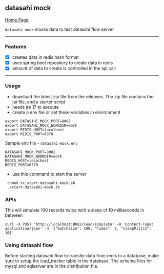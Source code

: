 ## datasahi mock

[Home Page](https://datasahi.com)

`datasahi mock` mocks data to test datasahi flow server

---
### Features
- [x] creates data in redis hash format
- [x] uses spring boot repository to create data in redis
- [x] amount of data to create is controlled in the api call

---
### Usage
- download the latest zip file from the releases. The zip file contains the jar file, and a starter script
- needs jre 17 to execute
- create a env file or set these variables in environment
```shell
export DATASAHI_MOCK_PORT=8082
export DATASAHI_MOCK_WORKDIR=work
export REDIS_HOST=localhost
export REDIS_PORT=6379
```
Sample env file - `datasahi-mock.env`
```shell
DATASAHI_MOCK_PORT=8082
DATASAHI_MOCK_WORKDIR=work
REDIS_HOST=localhost
REDIS_PORT=6379
```
- use this command to start the server
 ```shell
  chmod +x start-datasahi-mock.sh
  ./start-datasahi-mock.sh
```
### APIs
This will simulate 100 records twice with a sleep of 10 milliseconds in between
```shell
curl -X POST 'http://localhost:8082/lead/simulate' -H 'Content-Type: application/json' -d '{"batchSize": 100, "times": 2, "sleepMillis": 10}'
```

### Using datasahi flow
Before starting datasahi flow to transfer data from redis to a database, make sure to setup the lead_tracker table in the database.
The schema files for mysql and sqlserver are in the distribution file.
